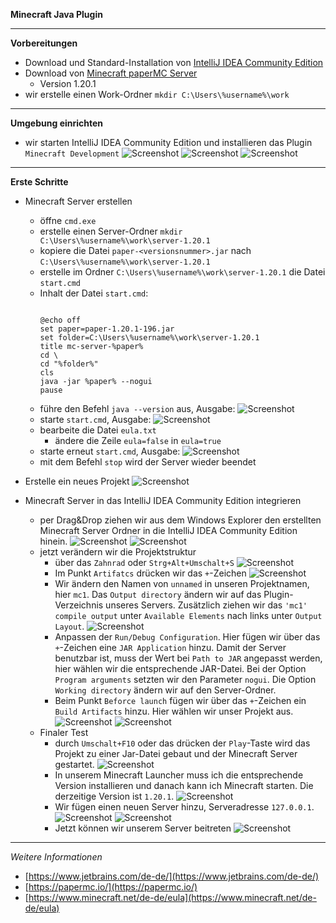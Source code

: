 **Minecraft Java Plugin**

---

**Vorbereitungen**

- Download und Standard-Installation von [IntelliJ IDEA Community Edition](https://www.jetbrains.com/de-de/idea/download/)
- Download von [Minecraft paperMC Server](https://papermc.io/downloads/all)
  - Version 1.20.1
- wir erstelle einen Work-Ordner `mkdir C:\Users\%username%\work`

---

**Umgebung einrichten**

- wir starten IntelliJ IDEA Community Edition und installieren das Plugin `Minecraft Development`
  ![Screenshot](https://github.com/dr-woitschek/minecraft/blob/main/JavaEdition/Plugins/Umgebung/Bilder/IntelliJ_IDEA_01.jpg)
  ![Screenshot](https://github.com/dr-woitschek/minecraft/blob/main/JavaEdition/Plugins/Umgebung/Bilder/IntelliJ_IDEA_02.jpg)
  ![Screenshot](https://github.com/dr-woitschek/minecraft/blob/main/JavaEdition/Plugins/Umgebung/Bilder/IntelliJ_IDEA_03.jpg)

---

**Erste Schritte**

- Minecraft Server erstellen
  - öffne `cmd.exe`
  - erstelle einen Server-Ordner `mkdir C:\Users\%username%\work\server-1.20.1`
  - kopiere die Datei `paper-<versionsnummer>.jar` nach `C:\Users\%username%\work\server-1.20.1`
  - erstelle im Ordner `C:\Users\%username%\work\server-1.20.1` die Datei `start.cmd`
  - Inhalt der Datei `start.cmd`:
    ```
    
    @echo off
    set paper=paper-1.20.1-196.jar
    set folder=C:\Users\%username%\work\server-1.20.1
    title mc-server-%paper%
    cd \
    cd "%folder%"
    cls
    java -jar %paper% --nogui
    pause
    
    ```
  - führe den Befehl `java --version` aus, Ausgabe:
    ![Screenshot](https://github.com/dr-woitschek/minecraft/blob/main/JavaEdition/Plugins/Umgebung/Bilder/cmd_java_version.jpg)
  - starte `start.cmd`, Ausgabe:
    ![Screenshot](https://github.com/dr-woitschek/minecraft/blob/main/JavaEdition/Plugins/Umgebung/Bilder/ausgabe_start_cmd1.jpg)
  - bearbeite die Datei `eula.txt`
    - ändere die Zeile `eula=false` in `eula=true`
  - starte erneut `start.cmd`, Ausgabe:
    ![Screenshot](https://github.com/dr-woitschek/minecraft/blob/main/JavaEdition/Plugins/Umgebung/Bilder/ausgabe_start_cmd2.jpg)
  - mit dem Befehl `stop` wird der Server wieder beendet

- Erstelle ein neues Projekt
  ![Screenshot](https://github.com/dr-woitschek/minecraft/blob/main/JavaEdition/Plugins/Umgebung/Bilder/IntelliJ_IDEA_04.jpg)

- Minecraft Server in das IntelliJ IDEA Community Edition integrieren
  - per Drag&Drop ziehen wir aus dem Windows Explorer den erstellten Minecraft Server Ordner in die IntelliJ IDEA Community Edition hinein.
    ![Screenshot](https://github.com/dr-woitschek/minecraft/blob/main/JavaEdition/Plugins/Umgebung/Bilder/IntelliJ_IDEA_05.jpg)
    ![Screenshot](https://github.com/dr-woitschek/minecraft/blob/main/JavaEdition/Plugins/Umgebung/Bilder/IntelliJ_IDEA_06.jpg)
  - jetzt verändern wir die Projektstruktur
    - über das `Zahnrad` oder `Strg+Alt+Umschalt+S`
	  ![Screenshot](https://github.com/dr-woitschek/minecraft/blob/main/JavaEdition/Plugins/Umgebung/Bilder/IntelliJ_IDEA_07.jpg)
    - Im Punkt `Artifatcs` drücken wir das `+`-Zeichen
	  ![Screenshot](https://github.com/dr-woitschek/minecraft/blob/main/JavaEdition/Plugins/Umgebung/Bilder/IntelliJ_IDEA_08.jpg)
    - Wir ändern den Namen von `unnamed` in unseren Projektnamen, hier `mc1`. Das `Output directory` ändern wir auf das Plugin-Verzeichnis unseres Servers. Zusätzlich ziehen wir das `'mc1' compile output` unter `Available Elements` nach links unter `Output Layout`.
      ![Screenshot](https://github.com/dr-woitschek/minecraft/blob/main/JavaEdition/Plugins/Umgebung/Bilder/IntelliJ_IDEA_09.jpg)
    - Anpassen der `Run/Debug Configuration`. Hier fügen wir über das `+`-Zeichen eine `JAR Application` hinzu. Damit der Server benutzbar ist, muss der Wert bei `Path to JAR` angepasst werden, hier wählen wir die entsprechende JAR-Datei. Bei der Option `Program arguments` setzten wir den Parameter `nogui`. Die Option `Working directory` ändern wir auf den Server-Ordner.
    - Beim Punkt `Beforce launch` fügen wir über das `+`-Zeichen ein `Build Artifacts` hinzu. Hier wählen wir unser Projekt aus.
	  ![Screenshot](https://github.com/dr-woitschek/minecraft/blob/main/JavaEdition/Plugins/Umgebung/Bilder/IntelliJ_IDEA_10.jpg)
	  ![Screenshot](https://github.com/dr-woitschek/minecraft/blob/main/JavaEdition/Plugins/Umgebung/Bilder/IntelliJ_IDEA_11.jpg)
  - Finaler Test
    - durch `Umschalt+F10` oder das drücken der `Play`-Taste wird das Projekt zu einer Jar-Datei gebaut und der Minecraft Server gestartet.
      ![Screenshot](https://github.com/dr-woitschek/minecraft/blob/main/JavaEdition/Plugins/Umgebung/Bilder/IntelliJ_IDEA_12.jpg)
    - In unserem Minecraft Launcher muss ich die entsprechende Version installieren und danach kann ich Minecraft starten. Die derzeitige Version ist `1.20.1`.
      ![Screenshot](https://github.com/dr-woitschek/minecraft/blob/main/JavaEdition/Plugins/Umgebung/Bilder/mc01.jpg)
	- Wir fügen einen neuen Server hinzu, Serveradresse `127.0.0.1`.
	  ![Screenshot](https://github.com/dr-woitschek/minecraft/blob/main/JavaEdition/Plugins/Umgebung/Bilder/mc02.jpg)
      ![Screenshot](https://github.com/dr-woitschek/minecraft/blob/main/JavaEdition/Plugins/Umgebung/Bilder/mc03.jpg)
    - Jetzt können wir unserem Server beitreten
      ![Screenshot](https://github.com/dr-woitschek/minecraft/blob/main/JavaEdition/Plugins/Umgebung/Bilder/mc04.jpg)

---

_Weitere Informationen_
- [https://www.jetbrains.com/de-de/](https://www.jetbrains.com/de-de/)
- [https://papermc.io/](https://papermc.io/)
- [https://www.minecraft.net/de-de/eula](https://www.minecraft.net/de-de/eula)
